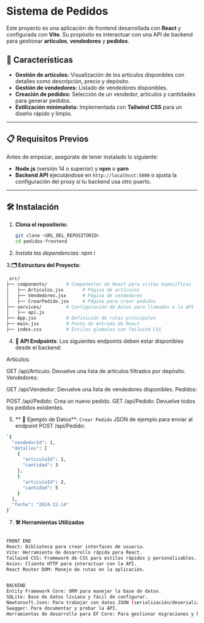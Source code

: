 # Sistema de Pedidos 

Este proyecto es una aplicación de frontend desarrollada con **React** y configurada con **Vite**. Su propósito es interactuar con una API de backend para gestionar **artículos**, **vendedores** y **pedidos**.

## 🚀 Características

- **Gestión de artículos:** Visualización de los artículos disponibles con detalles como descripción, precio y depósito.
- **Gestión de vendedores:** Listado de vendedores disponibles.
- **Creación de pedidos:** Selección de un vendedor, artículos y cantidades para generar pedidos.
- **Estilización minimalista:** Implementada con **Tailwind CSS** para un diseño rápido y limpio.

---

## 📋 Requisitos Previos

Antes de empezar, asegúrate de tener instalado lo siguiente:

- **Node.js** (versión 14 o superior) y **npm** o **yarn**
- **Backend API** ejecutándose en `http://localhost:5000` o ajusta la configuración del proxy si tu backend usa otro puerto.

---

## 🛠️ Instalación

1. **Clona el repositorio:**
   ```bash
   git clone <URL_DEL_REPOSITORIO>
   cd pedidos-frontend
2. **Instala las dependencias:* npm i*

3.**🗂️ Estructura del Proyecto**:

```bash
 src/
├── components/       # Componentes de React para vistas específicas
│   ├── Articulos.jsx       # Página de artículos
│   ├── Vendedores.jsx      # Página de vendedores
│   ├── CrearPedido.jsx     # Página para crear pedidos
├── services/         # Configuración de Axios para llamadas a la API
│   ├── api.js
├── App.jsx           # Definición de rutas principales
├── main.jsx          # Punto de entrada de React
├── index.css         # Estilos globales con Tailwind CSS
```

4. **🔗 API Endpoints**:
Los siguientes endpoints deben estar disponibles desde el backend:

Artículos:

GET /api/Articulo: Devuelve una lista de artículos filtrados por depósito.
Vendedores:

GET /api/Vendedor: Devuelve una lista de vendedores disponibles.
Pedidos:

POST /api/Pedido: Crea un nuevo pedido.
GET /api/Pedido: Devuelve todos los pedidos existentes.

5. ** 🧪 Ejemplo de Datos**:
`Crear Pedido`
JSON de ejemplo para enviar al endpoint POST /api/Pedido:
```bash
`{
  "vendedorId": 1,
  "detalles": [
    {
      "articuloId": 1,
      "cantidad": 3
    },
    {
      "articuloId": 2,
      "cantidad": 5
    }
  ],
  "fecha": "2024-12-14"
}`
```
7. **🛠️ Herramientas Utilizadas**
```bash

FRONT END
React: Biblioteca para crear interfaces de usuario.
Vite: Herramienta de desarrollo rápida para React.
Tailwind CSS: Framework de CSS para estilos rápidos y personalizables.
Axios: Cliente HTTP para interactuar con la API.
React Router DOM: Manejo de rutas en la aplicación.
```
```bash

BACKEND
Entity Framework Core: ORM para manejar la base de datos.
SQLite: Base de datos liviana y fácil de configurar.
Newtonsoft.Json: Para trabajar con datos JSON (serialización/deserialización).
Swagger: Para documentar y probar la API.
Herramientas de desarrollo para EF Core: Para gestionar migraciones y base de datos
```

